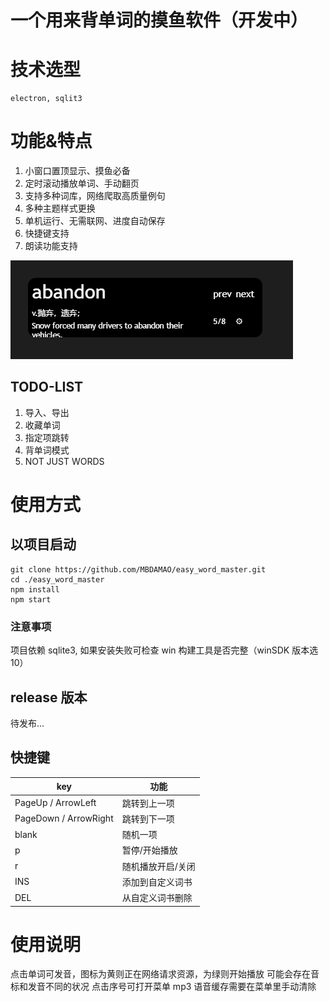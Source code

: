 # 一个用来背单词的摸鱼软件（开发中）

# 技术选型

    electron, sqlit3

# 功能&特点

1. 小窗口置顶显示、摸鱼必备
2. 定时滚动播放单词、手动翻页
3. 支持多种词库，网络爬取高质量例句
4. 多种主题样式更换
5. 单机运行、无需联网、进度自动保存
6. 快捷键支持
7. 朗读功能支持

![p1](https://github.com/MBDAMAO/easy_word_master/blob/master/doc/1.png)

## TODO-LIST

1. 导入、导出
2. 收藏单词
3. 指定项跳转
4. 背单词模式
5. NOT JUST WORDS

# 使用方式

## 以项目启动

```shell
git clone https://github.com/MBDAMAO/easy_word_master.git
cd ./easy_word_master
npm install
npm start
```

### 注意事项

项目依赖 sqlite3, 如果安装失败可检查 win 构建工具是否完整（winSDK 版本选 10）

## release 版本

待发布...

## 快捷键

| key                   | 功能              |
| --------------------- | ----------------- |
| PageUp / ArrowLeft    | 跳转到上一项      |
| PageDown / ArrowRight | 跳转到下一项      |
| blank                 | 随机一项          |
| p                     | 暂停/开始播放     |
| r                     | 随机播放开启/关闭 |
| INS                   | 添加到自定义词书  |
| DEL                   | 从自定义词书删除  |

# 使用说明

点击单词可发音，图标为黄则正在网络请求资源，为绿则开始播放
可能会存在音标和发音不同的状况
点击序号可打开菜单
mp3 语音缓存需要在菜单里手动清除
